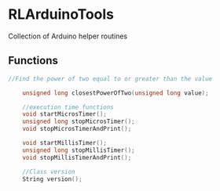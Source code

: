# RLArduinoTools
Collection of Arduino helper routines 

## Functions
```C++
//Find the power of two equal to or greater than the value

    unsigned long closestPowerOfTwo(unsigned long value);

    //execution time functions
    void startMicrosTimer();
    unsigned long stopMicrosTimer();
    void stopMicrosTimerAndPrint();

    void startMillisTimer();
    unsigned long stopMillisTimer();
    void stopMillisTimerAndPrint();

    //Class version
    String version();
```